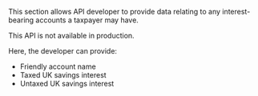 This section allows API developer to provide data relating to any interest-bearing accounts a taxpayer may have.

This API is not available in production.

Here, the developer can provide:

* Friendly account name
* Taxed UK savings interest
* Untaxed UK savings interest
